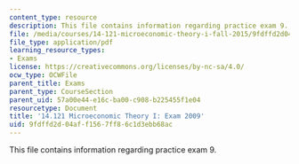 ```yaml
---
content_type: resource
description: This file contains information regarding practice exam 9.
file: /media/courses/14-121-microeconomic-theory-i-fall-2015/9fdffd2d04aff1567ff86c1d3ebb68ac_MIT14_121F15_pexamf09.pdf
file_type: application/pdf
learning_resource_types:
- Exams
license: https://creativecommons.org/licenses/by-nc-sa/4.0/
ocw_type: OCWFile
parent_title: Exams
parent_type: CourseSection
parent_uid: 57a00e44-e16c-ba00-c908-b225455f1e04
resourcetype: Document
title: '14.121 Microeconomic Theory I: Exam 2009'
uid: 9fdffd2d-04af-f156-7ff8-6c1d3ebb68ac
---
```

This file contains information regarding practice exam 9.